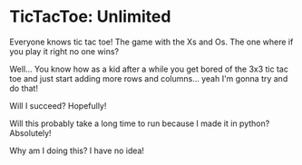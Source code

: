 # TicTacToe: Unlimited

Everyone knows tic tac toe! The game with the Xs and Os. The one where if you play it right no one wins?

Well... You know how as a kid after a while you get bored of the 3x3 tic tac toe and just start adding more rows and columns... yeah
I'm gonna try and do that! 

Will I succeed? Hopefully! 

Will this probably take a long time to run because I made it in python? Absolutely! 

Why am I doing this? I have no idea!
